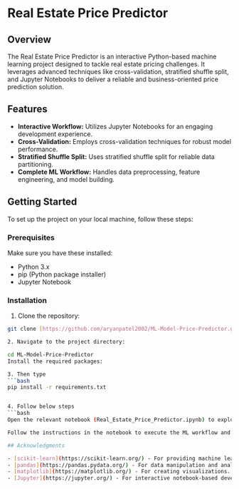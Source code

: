 # Real Estate Price Predictor

## Overview

The Real Estate Price Predictor is an interactive Python-based machine learning project designed to tackle real estate pricing challenges. It leverages advanced techniques like cross-validation, stratified shuffle split, and Jupyter Notebooks to deliver a reliable and business-oriented price prediction solution.

## Features

* **Interactive Workflow:** Utilizes Jupyter Notebooks for an engaging development experience.
* **Cross-Validation:** Employs cross-validation techniques for robust model performance.
* **Stratified Shuffle Split:** Uses stratified shuffle split for reliable data partitioning.
* **Complete ML Workflow:** Handles data preprocessing, feature engineering, and model building.

## Getting Started

To set up the project on your local machine, follow these steps:

### Prerequisites

Make sure you have these installed:

* Python 3.x
* pip (Python package installer)
* Jupyter Notebook

### Installation

1. Clone the repository:

```bash
git clone [https://github.com/aryanpatel2002/ML-Model-Price-Predictor.git](https://github.com/aryanpatel2002/ML-Model-Price-Predictor.git)

2. Navigate to the project directory:

cd ML-Model-Price-Predictor
Install the required packages:

3. Then type
```bash
pip install -r requirements.txt


4. Follow below steps
```bash
Open the relevant notebook (Real_Estate_Price_Predictor.ipynb) to explore the interactive workflow, including data handling, feature engineering, and model building.

Follow the instructions in the notebook to execute the ML workflow and view results.

## Acknowledgments

- [scikit-learn](https://scikit-learn.org/) - For providing machine learning algorithms.
- [pandas](https://pandas.pydata.org/) - For data manipulation and analysis.
- [matplotlib](https://matplotlib.org/) - For creating visualizations.
- [Jupyter](https://jupyter.org/) - For interactive notebook-based development.
